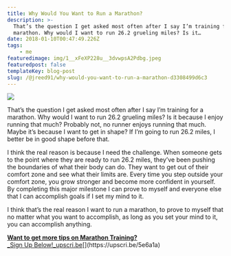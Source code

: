 ```yaml
---
title: Why Would You Want to Run a Marathon?
description: >-
  That’s the question I get asked most often after I say I’m training for a
  marathon. Why would I want to run 26.2 grueling miles? Is it…
date: 2018-01-10T00:47:49.226Z
tags: 
    - me
featuredimage: img/1__xFeXP228u__3dvwpsA2Pdbg.jpeg
featuredpost: false
templateKey: blog-post
slug: /@jreed91/why-would-you-want-to-run-a-marathon-d3308499d6c3
---
```


![](img/1__xFeXP228u__3dvwpsA2Pdbg.jpeg)

That’s the question I get asked most often after I say I’m training for a marathon. Why would I want to run 26.2 grueling miles? Is it because I enjoy running that much? Probably not, no runner enjoys running that much. Maybe it’s because I want to get in shape? If I’m going to run 26.2 miles, I better be in good shape before that.

I think the real reason is because I need the challenge. When someone gets to the point where they are ready to run 26.2 miles, they’ve been pushing the boundaries of what their body can do. They want to get out of their comfort zone and see what their limits are. Every time you step outside your comfort zone, you grow stronger and become more confident in yourself. By completing this major milestone I can prove to myself and everyone else that I can accomplish goals if I set my mind to it.

I think that’s the real reason I want to run a marathon, to prove to myself that no matter what you want to accomplish, as long as you set your mind to it, you can accomplish anything.

[**Want to get more tips on Marathon Training?**  
_Sign Up Below!_upscri.be](https://upscri.be/5e6a1a "https://upscri.be/5e6a1a")[](https://upscri.be/5e6a1a)